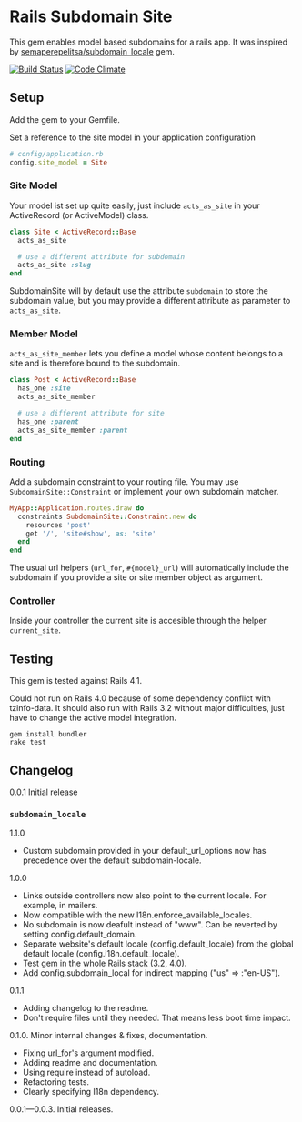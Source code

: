 # Rails Subdomain Site

This gem enables model based subdomains for a rails app.
It was inspired by [semaperepelitsa/subdomain_locale](https://github.com/semaperepelitsa/subdomain_locale) gem.

[![Build Status](https://travis-ci.org/nfweb/subdomain_site.svg?branch=master)](https://travis-ci.org/nfweb/subdomain_site)
[![Code Climate](https://codeclimate.com/github/nfweb/subdomain_site/badges/gpa.svg)](https://codeclimate.com/github/nfweb/subdomain_site)

## Setup

Add the gem to your Gemfile.

Set a reference to the site model in your application configuration

```ruby
# config/application.rb
config.site_model = Site
```
### Site Model
Your model ist set up quite easily, just include ``acts_as_site`` in your ActiveRecord (or ActiveModel) class.

```ruby
class Site < ActiveRecord::Base
  acts_as_site

  # use a different attribute for subdomain
  acts_as_site :slug
end
```

SubdomainSite will by default use the attribute ``subdomain`` to store the subdomain value, but you may provide a different attribute as parameter to ``acts_as_site``.

### Member Model
``acts_as_site_member`` lets you define a model whose content belongs to a site and is therefore bound to the subdomain.

```ruby
class Post < ActiveRecord::Base
  has_one :site
  acts_as_site_member

  # use a different attribute for site
  has_one :parent
  acts_as_site_member :parent
end
```

### Routing
Add a subdomain constraint to your routing file. You may use ``SubdomainSite::Constraint`` or implement your own subdomain matcher.

```ruby
MyApp::Application.routes.draw do
  constraints SubdomainSite::Constraint.new do
    resources 'post'
    get '/', 'site#show', as: 'site'
  end
end
```

The usual url helpers (``url_for``, ``#{model}_url``) will automatically include the subdomain if you provide a site or site member object as argument.

### Controller

Inside your controller the current site is accesible through the helper ```current_site```.

## Testing

This gem is tested against Rails 4.1.

Could not run on Rails 4.0 because of some dependency conflict with tzinfo-data.
It should also run with Rails 3.2 without major difficulties, just have to change the active model integration.

```
gem install bundler
rake test
```

## Changelog

0.0.1 Initial release

### ```subdomain_locale```
1.1.0

* Custom subdomain provided in your default_url_options now has precedence over the default subdomain-locale.

1.0.0

* Links outside controllers now also point to the current locale. For example, in mailers.
* Now compatible with the new I18n.enforce\_available\_locales.
* No subdomain is now deafult instead of "www". Can be reverted by setting config.default\_domain.
* Separate website's default locale (config.default\_locale) from the global default locale (config.i18n.default\_locale).
* Test gem in the whole Rails stack (3.2, 4.0).
* Add config.subdomain_local for indirect mapping ("us" => :"en-US").

0.1.1

* Adding changelog to the readme.
* Don't require files until they needed. That means less boot time impact.

0.1.0. Minor internal changes & fixes, documentation.

* Fixing url_for's argument modified.
* Adding readme and documentation.
* Using require instead of autoload.
* Refactoring tests.
* Clearly specifying I18n dependency.

0.0.1—0.0.3. Initial releases.

